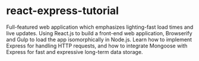 # react-express-tutorial

Full-featured web application which emphasizes lighting-fast load times and live updates.
Using React.js to build a front-end web application, Browserify and Gulp to load the app isomorphically in Node.js.
Learn how to implement Express for handling HTTP requests, and how to integrate Mongoose with Express for fast and expressive long-term data storage.